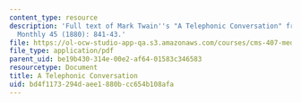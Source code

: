 ```yaml
---
content_type: resource
description: 'Full text of Mark Twain''s "A Telephonic Conversation" from Atlantic
  Monthly 45 (1880): 841-43.'
file: https://ol-ocw-studio-app-qa.s3.amazonaws.com/courses/cms-407-media-and-methods-sound-fall-2012/bd4f1173294daee1880bcc654b108afa_MITCMS_407F12_Twain.pdf
file_type: application/pdf
parent_uid: be19b430-314e-00e2-af64-01583c346583
resourcetype: Document
title: A Telephonic Conversation
uid: bd4f1173-294d-aee1-880b-cc654b108afa
---
```

